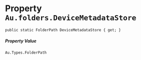 # Property `Au.folders.DeviceMetadataStore`

```
public static FolderPath DeviceMetadataStore { get; }
```

##### Property Value

`Au.Types.FolderPath`